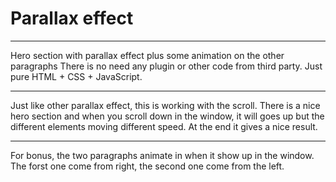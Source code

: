 # Parallax effect
---
Hero section with parallax effect plus some animation on the other paragraphs
There is no need any plugin or other code from third party. Just pure HTML + CSS + JavaScript.

---

Just like other parallax effect, this is working with the scroll. There is a nice hero section and when you scroll down in the window, it will goes up but the different elements moving different speed. At the end it gives a nice result.

---

For bonus, the two paragraphs animate in when it show up in the window. The forst one come from right, the second one come from the left.